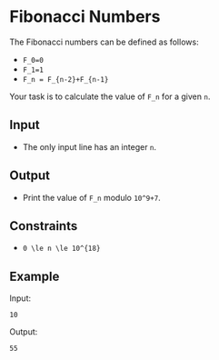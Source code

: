 # Fibonacci Numbers 

The Fibonacci numbers can be defined as follows:

- ```F_0=0```
- ```F_1=1```
- ```F_n = F_{n-2}+F_{n-1}```

Your task is to calculate the value of ```F_n``` for a given ```n```.
## Input
- The only input line has an integer ```n```.
## Output
- Print the value of ```F_n``` modulo ```10^9+7```.
## Constraints

- ```0 \le n \le 10^{18}```

## Example
Input:
```
10
```

Output:
```
55
```
